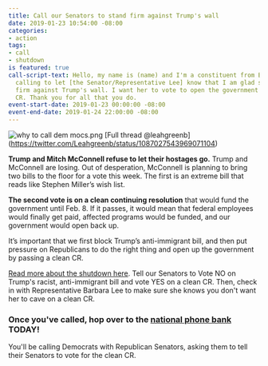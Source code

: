 ```yaml
---
title: Call our Senators to stand firm against Trump's wall
date: 2019-01-23 10:54:00 -08:00
categories:
- action
tags:
- call
- shutdown
is featured: true
call-script-text: Hello, my name is (name) and I'm a constituent from Berkeley. I'm
  calling to let [the Senator/Representative Lee] know that I am glad she is standing
  firm against Trump's wall. I want her to vote to open the government with a clean
  CR. Thank you for all that you do.
event-start-date: 2019-01-23 00:00:00 -08:00
event-end-date: 2019-01-24 22:00:00 -08:00
---
```


![why to call dem mocs.png](/uploads/why%20to%20call%20dem%20mocs.png) [Full thread @leahgreenb] (https://twitter.com/Leahgreenb/status/1087027543969071104)

**Trump and Mitch McConnell refuse to let their hostages go.** Trump and McConnell are losing. Out of desperation, McConnell is planning to bring two bills to the floor for a vote this week. The first is an extreme bill that reads like Stephen Miller’s wish list.

**The second vote is on a clean continuing resolution** that would fund the government until Feb. 8. If it passes, it would mean that federal employees would finally get paid, affected programs would be funded, and our government would open back up.

It’s important that we first block Trump’s anti-immigrant bill, and then put pressure on Republicans to do the right thing and open up the government by passing a clean CR. 

[Read more about the shutdown here](https://indivisible.org/resource/trump%E2%80%99s-latest-temper-tantrum-and-showdown-over-wall). Tell our Senators to Vote NO on Trump's racist, anti-immigrant bill and vote YES on a clean CR. Then, check in with Representative Barbara Lee to make sure she knows you don't want her to cave on a clean CR.

### Once you've called, hop over to the [national phone bank](https://act.indivisible.org/signup/end-trumpshutdown/) TODAY!
You'll be calling Democrats with Republican Senators, asking them to tell their Senators to vote for the clean CR.